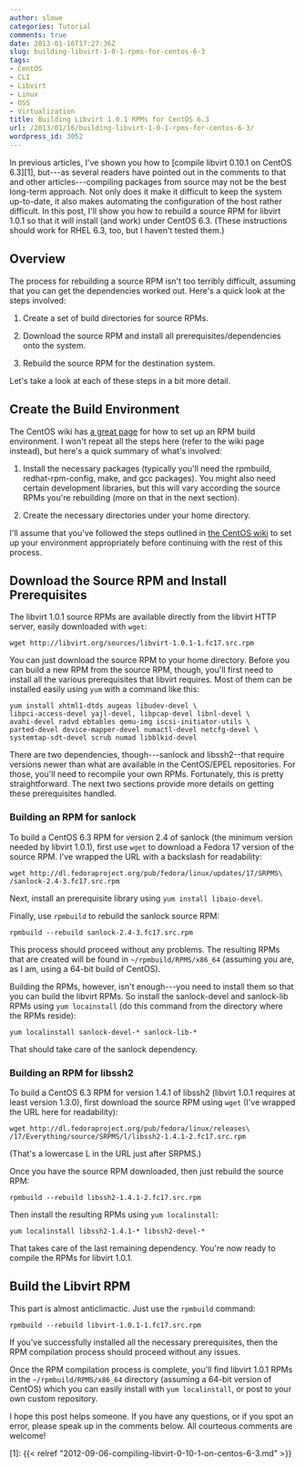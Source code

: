 ```yaml
---
author: slowe
categories: Tutorial
comments: true
date: 2013-01-16T17:27:36Z
slug: building-libvirt-1-0-1-rpms-for-centos-6-3
tags:
- CentOS
- CLI
- Libvirt
- Linux
- OSS
- Virtualization
title: Building Libvirt 1.0.1 RPMs for CentOS 6.3
url: /2013/01/16/building-libvirt-1-0-1-rpms-for-centos-6-3/
wordpress_id: 3052
---
```


In previous articles, I've shown you how to [compile libvirt 0.10.1 on CentOS 6.3][1], but---as several readers have pointed out in the comments to that and other articles---compiling packages from source may not be the best long-term approach. Not only does it make it difficult to keep the system up-to-date, it also makes automating the configuration of the host rather difficult. In this post, I'll show you how to rebuild a source RPM for libvirt 1.0.1 so that it will install (and work) under CentOS 6.3. (These instructions should work for RHEL 6.3, too, but I haven't tested them.)

## Overview

The process for rebuilding a source RPM isn't too terribly difficult, assuming that you can get the dependencies worked out. Here's a quick look at the steps involved:

1. Create a set of build directories for source RPMs.

2. Download the source RPM and install all prerequisites/dependencies onto the system.

3. Rebuild the source RPM for the destination system.

Let's take a look at each of these steps in a bit more detail.

## Create the Build Environment

The CentOS wiki has [a great page](http://wiki.centos.org/HowTos/SetupRpmBuildEnvironment) for how to set up an RPM build environment. I won't repeat all the steps here (refer to the wiki page instead), but here's a quick summary of what's involved:

1. Install the necessary packages (typically you'll need the rpmbuild, redhat-rpm-config, make, and gcc packages). You might also need certain development libraries, but this will vary according the source RPMs you're rebuilding (more on that in the next section).

2. Create the necessary directories under your home directory.

I'll assume that you've followed the steps outlined in [the CentOS wiki](http://wiki.centos.org/HowTos/SetupRpmBuildEnvironment) to set up your environment appropriately before continuing with the rest of this process.

## Download the Source RPM and Install Prerequisites

The libvirt 1.0.1 source RPMs are available directly from the libvirt HTTP server, easily downloaded with `wget`:

    wget http://libvirt.org/sources/libvirt-1.0.1-1.fc17.src.rpm

You can just download the source RPM to your home directory. Before you can build a new RPM from the source RPM, though, you'll first need to install all the various prerequisites that libvirt requires. Most of them can be installed easily using `yum` with a command like this:

    yum install xhtml1-dtds augeas libudev-devel \
    libpci-access-devel yajl-devel, libpcap-devel libnl-devel \
    avahi-devel radvd ebtables qemu-img iscsi-initiator-utils \
    parted-devel device-mapper-devel numactl-devel netcfg-devel \
    systemtap-sdt-devel scrub numad libblkid-devel

There are two dependencies, though---sanlock and libssh2--that require versions newer than what are available in the CentOS/EPEL repositories. For those, you'll need to recompile your own RPMs. Fortunately, this is pretty straightforward. The next two sections provide more details on getting these prerequisites handled.

### Building an RPM for sanlock

To build a CentOS 6.3 RPM for version 2.4 of sanlock (the minimum version needed by libvirt 1.0.1), first use `wget` to download a Fedora 17 version of the source RPM. I've wrapped the URL with a backslash for readability:

    wget http://dl.fedoraproject.org/pub/fedora/linux/updates/17/SRPMS\
    /sanlock-2.4-3.fc17.src.rpm

Next, install an prerequisite library using `yum install libaio-devel`.

Finally, use `rpmbuild` to rebuild the sanlock source RPM:

    rpmbuild --rebuild sanlock-2.4-3.fc17.src.rpm

This process should proceed without any problems. The resulting RPMs that are created will be found in `~/rpmbuild/RPMS/x86_64` (assuming you are, as I am, using a 64-bit build of CentOS).

Building the RPMs, however, isn't enough---you need to install them so that you can build the libvirt RPMs. So install the sanlock-devel and sanlock-lib RPMs using `yum locainstall` (do this command from the directory where the RPMs reside):

    yum localinstall sanlock-devel-* sanlock-lib-*

That should take care of the sanlock dependency.

### Building an RPM for libssh2

To build a CentOS 6.3 RPM for version 1.4.1 of libssh2 (libvirt 1.0.1 requires at least version 1.3.0), first download the source RPM using `wget` (I've wrapped the URL here for readability):

    wget http://dl.fedoraproject.org/pub/fedora/linux/releases\
    /17/Everything/source/SRPMS/l/libssh2-1.4.1-2.fc17.src.rpm

(That's a lowercase L in the URL just after SRPMS.)

Once you have the source RPM downloaded, then just rebuild the source RPM:

    rpmbuild --rebuild libssh2-1.4.1-2.fc17.src.rpm

Then install the resulting RPMs using `yum localinstall`:

    yum localinstall libssh2-1.4.1-* libssh2-devel-*

That takes care of the last remaining dependency. You're now ready to compile the RPMs for libvirt 1.0.1.

## Build the Libvirt RPM

This part is almost anticlimactic. Just use the `rpmbuild` command:

    rpmbuild --rebuild libvirt-1.0.1-1.fc17.src.rpm

If you've successfully installed all the necessary prerequisites, then the RPM compilation process should proceed without any issues.

Once the RPM compilation process is complete, you'll find libvirt 1.0.1 RPMs in the `~/rpmbuild/RPMS/x86_64` directory (assuming a 64-bit version of CentOS) which you can easily install with `yum localinstall`, or post to your own custom repository.

I hope this post helps someone. If you have any questions, or if you spot an error, please speak up in the comments below. All courteous comments are welcome!

[1]: {{< relref "2012-09-06-compiling-libvirt-0-10-1-on-centos-6-3.md" >}}
